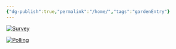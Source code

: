 ```yaml
---
{"dg-publish":true,"permalink":"/home/","tags":"gardenEntry"}
---
```





[![Survey](https://www.nicepng.com/png/full/188-1881207_survey-icon-png-circle.png)](https://tally.so/r/wvXD5X)



[![Polling](https://encrypted-tbn0.gstatic.com/images?q=tbn:ANd9GcRVu0vGgAm3SWqnfusleyT3l_V49TA3SjX6rQ&usqp=CAU)](https://www.menti.com/al3uns5jhxox)
